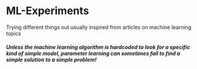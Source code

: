# ML-Experiments

Trying different things out usually inspired from articles on machine learning topics


##### Unless the machine learning algorithm is hardcoded to look for a specific kind of simple model, parameter learning can sometimes fail to find a simple solution to a simple problem!
